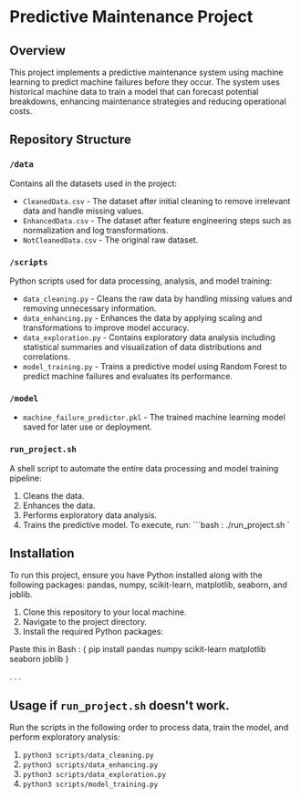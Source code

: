 # Predictive Maintenance Project

## Overview
This project implements a predictive maintenance system using machine learning to predict machine failures before they occur. The system uses historical machine data to train a model that can forecast potential breakdowns, enhancing maintenance strategies and reducing operational costs.


## Repository Structure

### `/data`
Contains all the datasets used in the project:
- `CleanedData.csv` - The dataset after initial cleaning to remove irrelevant data and handle missing values.
- `EnhancedData.csv` - The dataset after feature engineering steps such as normalization and log transformations.
- `NotCleanedData.csv` - The original raw dataset.


### `/scripts`
Python scripts used for data processing, analysis, and model training:
- `data_cleaning.py` - Cleans the raw data by handling missing values and removing unnecessary information.
- `data_enhancing.py` - Enhances the data by applying scaling and transformations to improve model accuracy.
- `data_exploration.py` - Contains exploratory data analysis including statistical summaries and visualization of data distributions and correlations.
- `model_training.py` - Trains a predictive model using Random Forest to predict machine failures and evaluates its performance.


### `/model`
- `machine_failure_predictor.pkl` - The trained machine learning model saved for later use or deployment.

### `run_project.sh`
A shell script to automate the entire data processing and model training pipeline:
1. Cleans the data.
2. Enhances the data.
3. Performs exploratory data analysis.
4. Trains the predictive model.
To execute, run:
```bash :  ./run_project.sh                                                               `

## Installation
To run this project, ensure you have Python installed along with the following packages: pandas, numpy, scikit-learn, matplotlib, seaborn, and joblib.


1. Clone this repository to your local machine.
2. Navigate to the project directory.
3. Install the required Python packages:

Paste this in Bash : { pip install pandas numpy scikit-learn matplotlib seaborn joblib }


.
.
.



## Usage if `run_project.sh` doesn't work.
Run the scripts in the following order to process data, train the model, and perform exploratory analysis:
1. `python3 scripts/data_cleaning.py`
2. `python3 scripts/data_enhancing.py`
3. `python3 scripts/data_exploration.py`
4. `python3 scripts/model_training.py`


